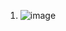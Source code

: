 1) ![image](https://user-images.githubusercontent.com/59577058/132388836-0b363210-54da-418f-b875-330a6ff4b966.png)


